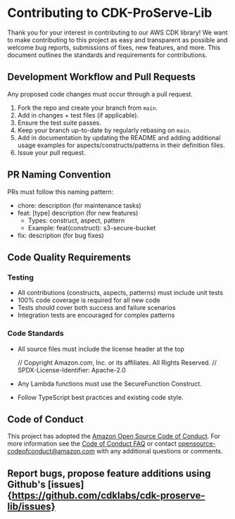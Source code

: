 # Contributing to CDK-ProServe-Lib

Thank you for your interest in contributing to our AWS CDK library! We want to make contributing to this project as easy and transparent as possible and welcome bug reports, submissions of fixes, new features, and more. This document outlines the standards and requirements for contributions.

## Development Workflow and Pull Requests

Any proposed code changes must occur through a pull request.

1. Fork the repo and create your branch from `main`.
2. Add in changes + test files (if applicable).
3. Ensure the test suite passes.
4. Keep your branch up-to-date by regularly rebasing on `main`.
5. Add in documentation by updating the README and adding additional usage examples for aspects/constructs/patterns in their definition files.
6. Issue your pull request.

## PR Naming Convention

PRs must follow this naming pattern:

- chore: description (for maintenance tasks)
- feat: [type] description (for new features)
  - Types: construct, aspect, pattern
  - Example: feat(construct): s3-secure-bucket
- fix: description (for bug fixes)

## Code Quality Requirements

### Testing

- All contributions (constructs, aspects, patterns) must include unit tests
- 100% code coverage is required for all new code
- Tests should cover both success and failure scenarios
- Integration tests are encouraged for complex patterns

### Code Standards

- All source files must include the license header at the top

  // Copyright Amazon.com, Inc. or its affiliates. All Rights Reserved.
  // SPDX-License-Identifier: Apache-2.0

- Any Lambda functions must use the SecureFunction Construct.
- Follow TypeScript best practices and existing code style.

## Code of Conduct

This project has adopted the [Amazon Open Source Code of Conduct](https://aws.github.io/code-of-conduct). For more information see the [Code of Conduct FAQ](https://aws.github.io/code-of-conduct-faq) or contact opensource-codeofconduct@amazon.com with any additional questions or comments.

## Report bugs, propose feature additions using Github's [issues]{https://github.com/cdklabs/cdk-proserve-lib/issues}

